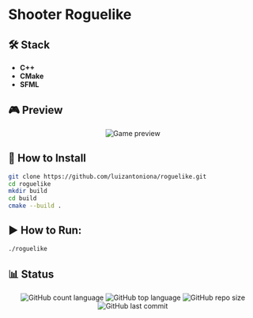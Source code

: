 # Shooter Roguelike

## 🛠 Stack
- **C++**
- **CMake**
- **SFML**

## 🎮 Preview
<p align="center">
  <img src="https://github.com/user-attachments/assets/b4bda629-0ff7-441f-89a9-acddbcd76f21" alt="Game preview" />
</p>

## 🚀 How to Install
```bash
git clone https://github.com/luizantoniona/roguelike.git
cd roguelike
mkdir build
cd build
cmake --build .
```

## ▶️ How to Run:
```bash
./roguelike
```

## 📊 Status

<p align="center">
  <img alt="GitHub count language" src="https://img.shields.io/github/languages/count/luizantoniona/roguelike" />
  <img alt="GitHub top language" src="https://img.shields.io/github/languages/top/luizantoniona/roguelike" />
  <img alt="GitHub repo size" src="https://img.shields.io/github/repo-size/luizantoniona/roguelike" />
  <img alt="GitHub last commit" src="https://img.shields.io/github/last-commit/luizantoniona/roguelike" />
</p>
